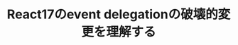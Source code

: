 ---
title: "React17のevent delegationの破壊的変更を理解する"
emoji: "💬"
type: "tech"
topics: ["React", "JavaScript", "TypeScript", "フロントエンド", "tips"]
published: false
---
